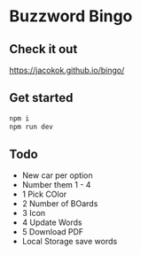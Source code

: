 # Buzzword Bingo

## Check it out

https://jacokok.github.io/bingo/

## Get started

```bash
npm i
npm run dev
```

## Todo

- New car per option
- Number them 1 - 4
- 1 Pick COlor
- 2 Number of BOards
- 3 Icon
- 4 Update Words
- 5 Download PDF
- Local Storage save words
